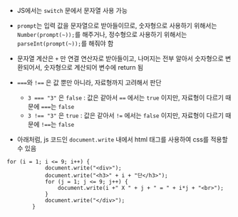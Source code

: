 - JS에서는 `switch` 문에서 문자열 사용 가능

- `prompt`는 입력 값을 문자열으로 받아들이므로, 숫자형으로 사용하기 위해서는 `Number(prompt(~));`를 해주거나, 정수형으로 사용하기 위해서는 `parseInt(prompt(~));`를 해줘야 함

- 문자열 계산은 `+` 만 연결 연산자로 받아들이고, 나머지는 전부 알아서 숫자형으로 변환되어서, 숫자형으로 계산되어 변수에 return 됨

- `===`와 `!==` 은 값 뿐만 아니라, 자료형까지 고려해서 판단
    - `3 === "3"` 은 `false` : 값은 같아서 `==` 에서는 `true` 이지만, 자료형이 다르기 때문에 `===`는 `false`
    - `3 !== "3"` 은 `true`  : 값은 같아서 `!=` 에서는 `false` 이지만, 자료형이 다르기 때문에 `!==`는 `false`

- 아래처럼, js 코드인 `document.write` 내에서 html 태그를 사용하여 css를 적용할 수 있음
```
for (i = 1; i <= 9; i++) {
			document.write("<div>");
			document.write("<h3>" + i + "단</h3>");
			for (j = 1; j <= 9; j++) {
				document.write(i +" X " + j + " = " + i*j + "<br>");
			}
			document.write("</div>");
		}
```
